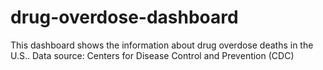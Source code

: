 # drug-overdose-dashboard

This dashboard shows the information about drug overdose deaths in the U.S..
Data source: Centers for Disease Control and Prevention (CDC)
